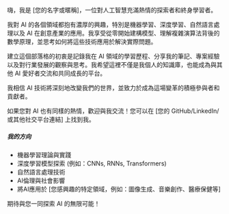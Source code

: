 嗨，我是 [您的名字或暱稱]，一位對人工智慧充滿熱情的探索者和終身學習者。

我對 AI 的各個領域都抱有濃厚的興趣，特別是機器學習、深度學習、自然語言處理以及 AI 在創意產業的應用。我享受從零開始建構模型、理解複雜演算法背後的數學原理，並思考如何將這些技術應用於解決實際問題。

建立這個部落格的初衷是記錄我在 AI 領域的學習歷程、分享我的筆記、專案經驗以及對行業發展的觀察與思考。我希望這裡不僅是我個人的知識庫，也能成為與其他 AI 愛好者交流和共同成長的平台。

我相信 AI 技術將深刻地改變我們的世界，並致力於成為這場變革的積極參與者和貢獻者。

如果您對 AI 也有同樣的熱情，歡迎與我交流！您可以在 [您的 GitHub/LinkedIn/或其他社交平台連結] 上找到我。

##### 我的方向
*   機器學習理論與實踐
*   深度學習模型探索 (例如：CNNs, RNNs, Transformers)
*   自然語言處理技術
*   AI倫理與社會影響
*   將AI應用於 [您感興趣的特定領域，例如：圖像生成、音樂創作、醫療保健等]

期待與您一同探索 AI 的無限可能！
